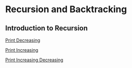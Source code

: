 # Recursion and Backtracking

## Introduction to Recursion

[Print Decreasing](https://thatbeautifuldream.github.io/pepcoding-dsa/lecture-022/print-decreasing.html)

[Print Increasing](https://thatbeautifuldream.github.io/pepcoding-dsa/lecture-022/print-increasing.html)

[Print Increasing Decreasing](https://thatbeautifuldream.github.io/pepcoding-dsa/lecture-022/print-decreasing-increasing.html)
